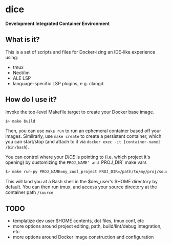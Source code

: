 # dice
**Development Integrated Container Environment**

## What is it?
This is a set of scripts and files for Docker-izing an IDE-like experience using:
- tmux
- NeoVim
- ALE LSP
- language-specific LSP plugins, e.g. clangd

## How do I use it?
Invoke the top-level Makefile target  to create your Docker base image.
```bash
$> make build 
```

Then, you can use `make run` to run an ephemeral container based off your images. Similrarly, use `make create` to create a persistent container, which you can start/stop (and attach to it via `docker exec -it [container-name] /bin/bash`).

You can control where your _DICE_ is pointing to (i.e. which project it's opening) by customizing the `PROJ_NAME' and `PROJ_DIR` make vars
```bash
$> make run-py PROJ_NAME=my_cool_project PROJ_DIR=/path/to/my/proj/source
```
This will land you at a Bash shell in the $dev_user's $HOME directory by default. You can then run tmux, and access your source directory at the container path `/source`

## TODO
- templatize dev user $HOME contents, dot files, tmux conf, etc
- more options around project editing, path, build/lint/debug integration, etc
- more options around Docker image construction and configuration


